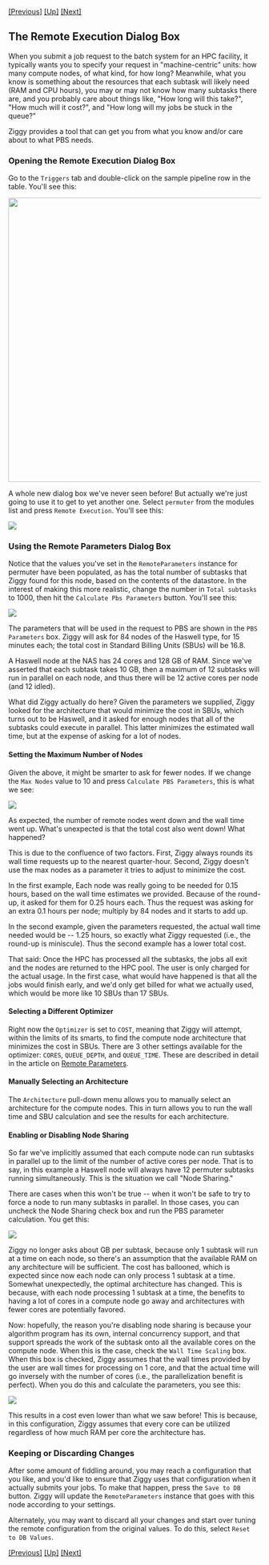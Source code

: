 <!-- -*-visual-line-*- -->

[[Previous]](select-hpc.md)
[[Up]](advanced-topics.md)
[[Next]](hpc-cost.md)

## The Remote Execution Dialog Box

When you submit a job request to the batch system for an HPC facility, it typically wants you to specify your request in "machine-centric" units: how many compute nodes, of what kind, for how long? Meanwhile, what you know is something about the resources that each subtask will likely need (RAM and CPU hours), you may or may not know how many subtasks there are, and you probably care about things like, "How long will this take?", "How much will it cost?", and "How long will my jobs be stuck in the queue?"

Ziggy provides a tool that can get you from what you know and/or care about to what PBS needs.

### Opening the Remote Execution Dialog Box

Go to the `Triggers` tab and double-click on the sample pipeline row in the table. You'll see this:

<img src="images/edit-trigger.png" style="width:15cm;"/>

A whole new dialog box we've never seen before! But actually we're just going to use it to get to yet another one. Select `permuter` from the modules list and press `Remote Execution`. You'll see this:

![](images/remote-dialog-1.png)

### Using the Remote Parameters Dialog Box

Notice that the values you've set in the `RemoteParameters` instance for permuter have been populated, as has the total number of subtasks that Ziggy found for this node, based on the contents of the datastore. In the interest of making this more realistic, change the number in `Total subtasks` to 1000, then hit the `Calculate Pbs Parameters` button. You'll see this:

![](images/remote-dialog-2.png)

The parameters that will be used in the request to PBS are shown in the `PBS Parameters` box. Ziggy will ask for 84 nodes of the Haswell type, for 15 minutes each; the total cost in Standard Billing Units (SBUs) will be 16.8.

A Haswell node at the NAS has 24 cores and 128 GB of RAM. Since we've asserted that each subtask takes 10 GB, then a maximum of 12 subtasks will run in parallel on each node, and thus there will be 12 active cores per node (and 12 idled).

What did Ziggy actually do here? Given the parameters we supplied, Ziggy looked for the architecture that would minimize the cost in SBUs, which turns out to be Haswell, and it asked for enough nodes that all of the subtasks could execute in parallel. This latter minimizes the estimated wall time, but at the expense of asking for a lot of nodes.

#### Setting the Maximum Number of Nodes

Given the above, it might be smarter to ask for fewer nodes. If we change the `Max Nodes` value to 10 and press `Calculate PBS Parameters`, this is what we see:

![](images/remote-dialog-3.png)

As expected, the number of remote nodes went down and the wall time went up. What's unexpected is that the total cost also went down! What happened?

This is due to the confluence of two factors. First, Ziggy always rounds its wall time requests up to the nearest quarter-hour. Second, Ziggy doesn't use the max nodes as a parameter it tries to adjust to minimize the cost.

In the first example, Each node was really going to be needed for 0.15 hours, based on the wall time estimates we provided. Because of the round-up, it asked for them for 0.25 hours each. Thus the request was asking for an extra 0.1 hours per node; multiply by 84 nodes and it starts to add up.

In the second example, given the parameters requested, the actual wall time needed would be -- 1.25 hours, so exactly what Ziggy requested (i.e., the round-up is miniscule). Thus the second example has a lower total cost.

That said: Once the HPC has processed all the subtasks, the jobs all exit and the nodes are returned to the HPC pool. The user is only charged for the actual usage. In the first case, what would have happened is that all the jobs would finish early, and we'd only get billed for what we actually used, which would be more like 10 SBUs than 17 SBUs.

#### Selecting a Different Optimizer

Right now the `Optimizer` is set to `COST`, meaning that Ziggy will attempt, within the limits of its smarts, to find the compute node architecture that minimizes the cost in SBUs. There are 3 other settings available for the optimizer: `CORES`, `QUEUE_DEPTH`, and `QUEUE_TIME`. These are described in detail in the article on [Remote Parameters](remote-parameters.md).

#### Manually Selecting an Architecture

The `Architecture` pull-down menu allows you to manually select an architecture for the compute nodes. This in turn allows you to run the wall time and SBU calculation and see the results for each architecture.

#### Enabling or Disabling Node Sharing

So far we've implicitly assumed that each compute node can run subtasks in parallel up to the limit of the number of active cores per node. That is to say, in this example a Haswell node will always have 12 permuter subtasks running simultaneously. This is the situation we call "Node Sharing."

There are cases when this won't be true -- when it won't be safe to try to force a node to run many subtasks in parallel. In those cases, you can uncheck the Node Sharing check box and run the PBS parameter calculation. You get this:

![](images/remote-dialog-4.png)

Ziggy no longer asks about GB per subtask, because only 1 subtask will run at a time on each node, so there's an assumption that the available RAM on any architecture will be sufficient. The cost has ballooned, which is expected since now each node can only process 1 subtask at a time. Somewhat unexpectedly, the optimal architecture has changed. This is because, with each node processing 1 subtask at a time, the benefits to having a lot of cores in a compute node go away and architectures with fewer cores are potentially favored.

Now: hopefully, the reason you're disabling node sharing is because your algorithm program has its own, internal concurrency support, and that support spreads the work of the subtask onto all the available cores on the compute node. When this is the case, check the `Wall Time Scaling` box. When this box is checked, Ziggy assumes that the wall times provided by the user are wall times for processing on 1 core, and that the actual time will go inversely with the number of cores (i.e., the parallelization benefit is perfect). When you do this and calculate the parameters, you see this:

![](images/remote-dialog-5.png)

This results in a cost even lower than what we saw before! This is because, in this configuration, Ziggy assumes that every core can be utilized regardless of how much RAM per core the architecture has.

### Keeping or Discarding Changes

After some amount of fiddling around, you may reach a configuration that you like, and you'd like to ensure that Ziggy uses that configuration when it actually submits your jobs. To make that happen, press the `Save to DB` button. Ziggy will update the `RemoteParameters` instance that goes with this node according to your settings.

Alternately, you may want to discard all your changes and start over tuning the remote configuration from the original values. To do this, select `Reset to DB Values`.

[[Previous]](select-hpc.md)
[[Up]](advanced-topics.md)
[[Next]](hpc-cost.md)
